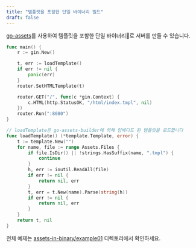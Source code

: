 ```yaml
---
title: "템플릿을 포함한 단일 바이너리 빌드"
draft: false
---
```


[go-assets](https://github.com/jessevdk/go-assets)를 사용하여 템플릿을 포함한 단일 바이너리로 서버를 만들 수 있습니다.

```go
func main() {
	r := gin.New()

	t, err := loadTemplate()
	if err != nil {
		panic(err)
	}
	router.SetHTMLTemplate(t)

	router.GET("/", func(c *gin.Context) {
		c.HTML(http.StatusOK, "/html/index.tmpl", nil)
	})
	router.Run(":8080")
}

// loadTemplate은 go-assets-builder에 의해 임베디드 된 템플릿을 로드합니다
func loadTemplate() (*template.Template, error) {
	t := template.New("")
	for name, file := range Assets.Files {
		if file.IsDir() || !strings.HasSuffix(name, ".tmpl") {
			continue
		}
		h, err := ioutil.ReadAll(file)
		if err != nil {
			return nil, err
		}
		t, err = t.New(name).Parse(string(h))
		if err != nil {
			return nil, err
		}
	}
	return t, nil
}
```

전체 예제는 [assets-in-binary/example01](https://github.com/gin-gonic/examples/tree/master/assets-in-binary/example01) 디렉토리에서 확인하세요.
